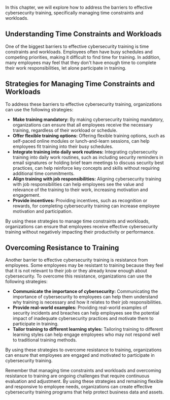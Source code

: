
In this chapter, we will explore how to address the barriers to effective cybersecurity training, specifically managing time constraints and workloads.

Understanding Time Constraints and Workloads
--------------------------------------------

One of the biggest barriers to effective cybersecurity training is time constraints and workloads. Employees often have busy schedules and competing priorities, making it difficult to find time for training. In addition, many employees may feel that they don't have enough time to complete their work responsibilities, let alone participate in training.

Strategies for Managing Time Constraints and Workloads
------------------------------------------------------

To address these barriers to effective cybersecurity training, organizations can use the following strategies:

* **Make training mandatory:** By making cybersecurity training mandatory, organizations can ensure that all employees receive the necessary training, regardless of their workload or schedule.
* **Offer flexible training options:** Offering flexible training options, such as self-paced online modules or lunch-and-learn sessions, can help employees fit training into their busy schedules.
* **Integrate training into daily work routines:** Integrating cybersecurity training into daily work routines, such as including security reminders in email signatures or holding brief team meetings to discuss security best practices, can help reinforce key concepts and skills without requiring additional time commitments.
* **Align training with job responsibilities:** Aligning cybersecurity training with job responsibilities can help employees see the value and relevance of the training to their work, increasing motivation and engagement.
* **Provide incentives:** Providing incentives, such as recognition or rewards, for completing cybersecurity training can increase employee motivation and participation.

By using these strategies to manage time constraints and workloads, organizations can ensure that employees receive effective cybersecurity training without negatively impacting their productivity or performance.

Overcoming Resistance to Training
---------------------------------

Another barrier to effective cybersecurity training is resistance from employees. Some employees may be resistant to training because they feel that it is not relevant to their job or they already know enough about cybersecurity. To overcome this resistance, organizations can use the following strategies:

* **Communicate the importance of cybersecurity:** Communicating the importance of cybersecurity to employees can help them understand why training is necessary and how it relates to their job responsibilities.
* **Provide real-world examples:** Providing real-world examples of security incidents and breaches can help employees see the potential impact of inadequate cybersecurity practices and motivate them to participate in training.
* **Tailor training to different learning styles:** Tailoring training to different learning styles can help engage employees who may not respond well to traditional training methods.

By using these strategies to overcome resistance to training, organizations can ensure that employees are engaged and motivated to participate in cybersecurity training.

Remember that managing time constraints and workloads and overcoming resistance to training are ongoing challenges that require continuous evaluation and adjustment. By using these strategies and remaining flexible and responsive to employee needs, organizations can create effective cybersecurity training programs that help protect business data and assets.
